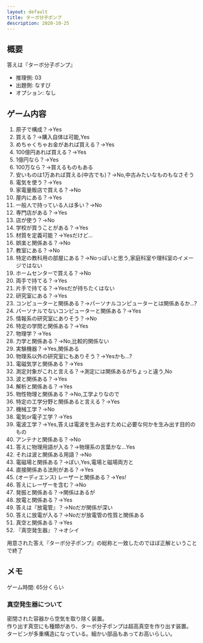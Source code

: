 ```yaml
---
layout: default
title: ターボ分子ポンプ
description: 2020-10-25
---
```


## 概要

答えは『ターボ分子ポンプ』

- 推理側: 03
- 出題側: なすび
- オプション: なし

## ゲーム内容

1. 原子で構成？→Yes
2. 買える？→購入自体は可能,Yes
3. めちゃくちゃお金があれば買える？→Yes
4. 100億円あれば買える？→Yes
5. 1億円なら？→Yes
6. 100万なら？→買えるものもある
7. 安いものは1万あれば買える(中古でも)？→No,中古みたいなものもなさそう
8. 電気を使う？→Yes
9. 家電量販店で買える？→No
10. 屋内にある？→Yes
11. 一般人で持っている人は多い？→No
12. 専門店がある？→Yes
13. 店が使う？→No
14. 学校が買うことがある？→Yes
15. 材質を定義可能？→Yesだけど…
16. 娯楽と関係ある？→No
17. 教室にある？→No
18. 特定の教科用の部屋にある？→Noっぽいと思う,家庭科室や理科室のイメージではない
19. ホームセンターで買える？→No
20. 両手で持てる？→Yes
21. 片手で持てる？→Yesだが持ちたくはない
22. 研究室にある？→Yes
23. コンピューターと関係ある？→パーソナルコンピューターとは関係あるか…?
24. パーソナルでないコンピューターと関係ある？→Yes
25. 情報系の研究室にありそう？→No
26. 特定の学問と関係ある？→Yes
27. 物理学？→Yes
28. 力学と関係ある？→No,比較的関係ない
29. 実験機器？→Yes,関係ある
30. 物理系以外の研究室にもありそう？→Yesかも…?
31. 電磁気学と関係ある？→Yes
32. 測定対象がこれと言える？→測定には関係あるがちょっと違う,No
33. 波と関係ある？→Yes
34. 解析と関係ある？→Yes
35. 物性物理と関係ある？→No,工学よりなので
36. 特定の工学分野と関係あると言える？→Yes
37. 機械工学？→No
38. 電気or電子工学？→Yes
39. 電波工学？→Yes,答えは電波を生み出すために必要な何かを生み出す目的のもの
40. アンテナと関係ある？→No
41. 答えに物理用語が入る？→物理系の言葉かな…Yes
42. それは波と関係ある用語？→No
43. 電磁場と関係ある？→ぽい,Yes,電場と磁場両方と
44. 直接関係ある法則がある？→Yes
45. (オーディエンス) レーザーと関係ある？→Yes!
46. 答えにレーザーを含む？→No
47. 発振と関係ある？→関係はあるが
48. 放電と関係ある？→Yes
49. 答えは『放電管』？→Noだが関係が深い
50. 答えに放電が入る？→Noだが放電管の性質と関係ある
51. 真空と関係ある？→Yes
52. 『真空発生器』？→オシイ

用意された答え『ターボ分子ポンプ』の総称と一致したのでほぼ正解ということで終了

## メモ

ゲーム時間: 65分くらい

### 真空発生器について

密閉された容器から空気を取り除く装置。  
作り出す真空にも種類があり、ターボ分子ポンプは超高真空を作り出す装置。  
タービンが多重構造になっている。細かい部品もあってお高いらしい。
